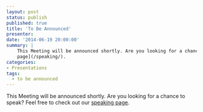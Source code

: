 ```yaml
---
layout: post
status: publish
published: true
title: 'To Be Announced'
presenter:
date: '2014-06-19 20:00:00'
summary: |
    This Meeting will be announced shortly. Are you looking for a chance to speak? Feel free to check out our [speaking
    page](/speaking/).
categories:
- Presentations
tags:
  - to be announced
---
```

This Meeting will be announced shortly. Are you looking for a chance to speak? Feel free to check out our [speaking
page](/speaking/).